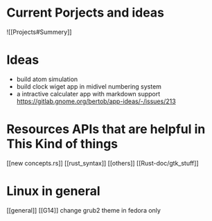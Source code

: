 # Current Porjects and ideas 
![[Projects#Summery]]

# Ideas 
- build atom simulation 
- build clock wiget app in midivel numbering system 
-  a intractive calculater app with markdown support https://gitlab.gnome.org/bertob/app-ideas/-/issues/213
# Resources APIs that are helpful in This Kind of things 
[[new concepts.rs]]
[[rust_syntax]]
[[others]]
[[Rust-doc/gtk_stuff]]
# Linux in general 
[[general]]
[[G14]] change grub2 theme in fedora only 
